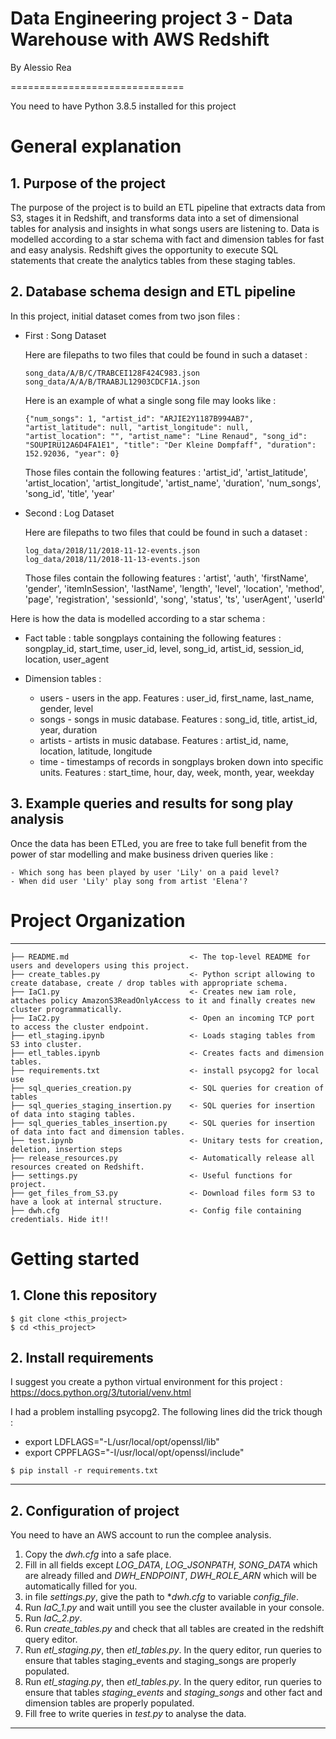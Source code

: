 # Data Engineering project 3 - Data Warehouse with AWS Redshift

By Alessio Rea

==============================

You need to have Python 3.8.5 installed for this project

# General explanation

## 1. Purpose of the project

The purpose of the project is to build an ETL pipeline that extracts data from S3, stages it in Redshift, and transforms data into a set of dimensional tables for analysis and insights in what songs users are listening to. Data is modelled according to a star schema with fact and dimension tables for fast and easy analysis. Redshift gives the opportunity to execute SQL statements that create the analytics tables from these staging tables.



## 2. Database schema design and ETL pipeline

In this project, initial dataset comes from two json files :

- First : Song Dataset
    
    Here are filepaths to two files that could be found in such a dataset :

    ```
    song_data/A/B/C/TRABCEI128F424C983.json
    song_data/A/A/B/TRAABJL12903CDCF1A.json
    ```

    Here is an example of what a single song file may looks like :

    ```
    {"num_songs": 1, "artist_id": "ARJIE2Y1187B994AB7", "artist_latitude": null, "artist_longitude": null, "artist_location": "", "artist_name": "Line Renaud", "song_id": "SOUPIRU12A6D4FA1E1", "title": "Der Kleine Dompfaff", "duration": 152.92036, "year": 0}
    ```

    Those files contain the following features : 'artist_id', 'artist_latitude', 'artist_location', 'artist_longitude', 'artist_name', 'duration', 'num_songs', 'song_id', 'title', 'year'

- Second : Log Dataset
    
    Here are filepaths to two files that could be found in such a dataset :

    ```
    log_data/2018/11/2018-11-12-events.json
    log_data/2018/11/2018-11-13-events.json
    ```
    
    Those files contain the following features : 'artist', 'auth', 'firstName', 'gender', 'itemInSession', 'lastName',
       'length', 'level', 'location', 'method', 'page', 'registration',
       'sessionId', 'song', 'status', 'ts', 'userAgent', 'userId'


Here is how the data is modelled according to a star schema :

- Fact table : table songplays containing the following features : songplay_id, start_time, user_id, level, song_id, artist_id, session_id, location, user_agent

- Dimension tables : 

    - users - users in the app. Features : user_id, first_name, last_name, gender, level
    - songs - songs in music database. Features : song_id, title, artist_id, year, duration
    - artists - artists in music database. Features : artist_id, name, location, latitude, longitude
    - time - timestamps of records in songplays broken down into specific units. Features : start_time, hour, day, week, month, year, weekday


## 3. Example queries and results for song play analysis

Once the data has been ETLed, you are free to take full benefit from the power of star modelling and make business driven queries like :

    - Which song has been played by user 'Lily' on a paid level?
    - When did user 'Lily' play song from artist 'Elena'?



# Project Organization 
----------------------

    ├── README.md                           <- The top-level README for users and developers using this project.
    ├── create_tables.py                    <- Python script allowing to create database, create / drop tables with appropriate schema.
    ├── IaC1.py                             <- Creates new iam role, attaches policy AmazonS3ReadOnlyAccess to it and finally creates new cluster programmatically.
    ├── IaC2.py                             <- Open an incoming TCP port to access the cluster endpoint.
    ├── etl_staging.ipynb                   <- Loads staging tables from S3 into cluster.
    ├── etl_tables.ipynb                    <- Creates facts and dimension tables.
    ├── requirements.txt                    <- install psycopg2 for local use
    ├── sql_queries_creation.py             <- SQL queries for creation of tables
    ├── sql_queries_staging_insertion.py    <- SQL queries for insertion of data into staging tables.
    ├── sql_queries_tables_insertion.py     <- SQL queries for insertion of data into fact and dimension tables.
    ├── test.ipynb                          <- Unitary tests for creation, deletion, insertion steps
    ├── release_resources.py                <- Automatically release all resources created on Redshift.
    ├── settings.py                         <- Useful functions for project.
    ├── get_files_from_S3.py                <- Download files form S3 to have a look at internal structure.
    ├── dwh.cfg                             <- Config file containing credentials. Hide it!!




# Getting started

## 1. Clone this repository

```
$ git clone <this_project>
$ cd <this_project>
```

## 2. Install requirements

I suggest you create a python virtual environment for this project : <https://docs.python.org/3/tutorial/venv.html>

I had a problem installing psycopg2. The following lines did the trick though :

- export LDFLAGS="-L/usr/local/opt/openssl/lib"
- export CPPFLAGS="-I/usr/local/opt/openssl/include"

```
$ pip install -r requirements.txt
```

--------


## 2. Configuration of project

You need to have an AWS account to run the complee analysis.

1. Copy the *dwh.cfg* into a safe place.
2. Fill in all fields except *LOG_DATA*, *LOG_JSONPATH*, *SONG_DATA* which are already filled and *DWH_ENDPOINT*, *DWH_ROLE_ARN* which will be automatically filled for you. 
3. in file *settings.py*, give the path to **dwh.cfg* to variable *config_file*.
4. Run *IaC_1.py* and wait untill you see the cluster available in your console.
4. Run *IaC_2.py*.
5. Run *create_tables.py* and check that all tables are created in the redshift query editor.
6. Run *etl_staging.py*, then *etl_tables.py*. In the query editor, run queries to ensure that tables staging_events and staging_songs are properly populated.
7. Run *etl_staging.py*, then *etl_tables.py*. In the query editor, run queries to ensure that tables *staging_events* and *staging_songs* and other fact and dimension tables are properly populated.
8. Fill free to write queries in *test.py* to analyse the data.


--------


